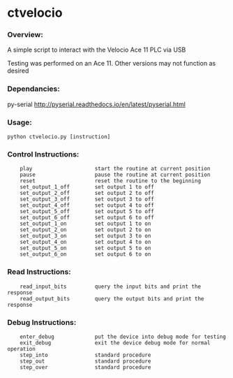 # ctvelocio

### Overview:
A simple script to interact with the Velocio Ace 11 PLC via USB

Testing was performed on an Ace 11. Other versions may not function as desired

### Dependancies:
py-serial  http://pyserial.readthedocs.io/en/latest/pyserial.html

### Usage: 
    python ctvelocio.py [instruction]

### Control Instructions:
 
        play                    start the routine at current position
        pause                   pause the routine at current position
        reset                   reset the routine to the beginning
        set_output_1_off        set output 1 to off
        set_output_2_off        set output 2 to off
        set_output_3_off        set output 3 to off
        set_output_4_off        set output 4 to off
        set_output_5_off        set output 5 to off
        set_output_6_off        set output 6 to off
        set_output_1_on         set output 1 to on
        set_output_2_on         set output 2 to on
        set_output_3_on         set output 3 to on
        set_output_4_on         set output 4 to on
        set_output_5_on         set output 5 to on
        set_output_6_on         set output 6 to on


### Read Instructions:

        read_input_bits         query the input bits and print the response
        read_output_bits        query the output bits and print the response


### Debug Instructions:

        enter_debug             put the device into debug mode for testing
        exit_debug              exit the device debug mode for normal operation
        step_into               standard procedure
        step_out                standard procedure
        step_over               standard procedure
